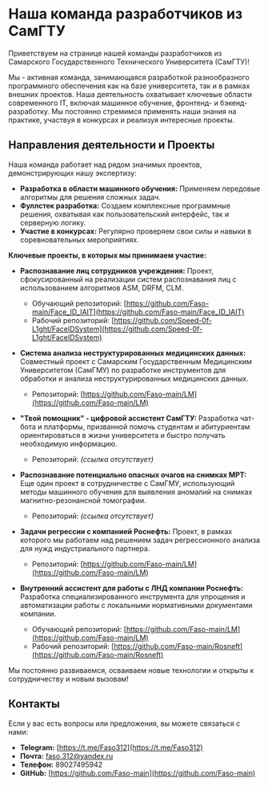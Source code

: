 # Наша команда разработчиков из СамГТУ

Приветствуем на странице нашей команды разработчиков из Самарского Государственного Технического Университета (СамГТУ)!

Мы - активная команда, занимающаяся разработкой разнообразного программного обеспечения как на базе университета, так и в рамках внешних проектов. Наша деятельность охватывает ключевые области современного IT, включая машинное обучение, фронтенд- и бэкенд-разработку. Мы постоянно стремимся применять наши знания на практике, участвуя в конкурсах и реализуя интересные проекты.

## Направления деятельности и Проекты

Наша команда работает над рядом значимых проектов, демонстрирующих нашу экспертизу:

* **Разработка в области машинного обучения:** Применяем передовые алгоритмы для решения сложных задач.
* **Фуллстек разработка:** Создаем комплексные программные решения, охватывая как пользовательский интерфейс, так и серверную логику.
* **Участие в конкурсах:** Регулярно проверяем свои силы и навыки в соревновательных мероприятиях.

**Ключевые проекты, в которых мы принимаем участие:**

* **Распознавание лиц сотрудников учреждения:**
    Проект, сфокусированный на реализации систем распознавания лиц с использованием алгоритмов ASM, DRFM, CLM.
    * Обучающий репозиторий: [https://github.com/Faso-main/Face_ID_IAIT](https://github.com/Faso-main/Face_ID_IAIT)
    * Рабочий репозиторий: [https://github.com/Speed-0f-L1ght/FaceIDSystem](https://github.com/Speed-0f-L1ght/FaceIDSystem)

* **Система анализа неструктурированных медицинских данных:**
    Совместный проект с Самарским Государственным Медицинским Университетом (СамГМУ) по разработке инструментов для обработки и анализа неструктурированных медицинских данных.
    * Репозиторий: [https://github.com/Faso-main/LM](https://github.com/Faso-main/LM)

* **"Твой помощник" - цифровой ассистент СамГТУ:**
    Разработка чат-бота и платформы, призванной помочь студентам и абитуриентам ориентироваться в жизни университета и быстро получать необходимую информацию.
    * Репозиторий: *(ссылка отсутствует)*

* **Распознавание потенциально опасных очагов на снимках МРТ:**
    Еще один проект в сотрудничестве с СамГМУ, использующий методы машинного обучения для выявления аномалий на снимках магнитно-резонансной томографии.
    * Репозиторий: *(ссылка отсутствует)*

* **Задачи регрессии с компанией Роснефть:**
    Проект, в рамках которого мы работаем над решением задач регрессионного анализа для нужд индустриального партнера.
    * Репозиторий: [https://github.com/Faso-main/LM](https://github.com/Faso-main/LM)

* **Внутренний ассистент для работы с ЛНД компании Роснефть:**
    Разработка специализированного инструмента для упрощения и автоматизации работы с локальными нормативными документами компании.
    * Обучающий репозиторий: [https://github.com/Faso-main/LM](https://github.com/Faso-main/LM)
    * Рабочий репозиторий: [https://github.com/Faso-main/Rosneft](https://github.com/Faso-main/Rosneft)

Мы постоянно развиваемся, осваиваем новые технологии и открыты к сотрудничеству и новым вызовам!

## Контакты

Если у вас есть вопросы или предложения, вы можете связаться с нами:

* **Telegram:** [https://t.me/Faso312](https://t.me/Faso312)
* **Почта:** faso.312@yandex.ru
* **Телефон:** 89027495942
* **GitHub:** [https://github.com/Faso-main](https://github.com/Faso-main)
